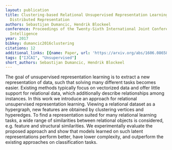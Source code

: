 ```yaml
---
layout: publication
title: Clustering-based Relational Unsupervised Representation Learning With An Explicit
  Distributed Representation
authors: Sebastijan Dumancic, Hendrik Blockeel
conference: Proceedings of the Twenty-Sixth International Joint Conference on Artificial
  Intelligence
year: 2017
bibkey: dumancic2016clustering
citations: 12
additional_links: [{name: Paper, url: 'https://arxiv.org/abs/1606.08658'}]
tags: ["IJCAI", "Unsupervised"]
short_authors: Sebastijan Dumancic, Hendrik Blockeel
---
```

The goal of unsupervised representation learning is to extract a new
representation of data, such that solving many different tasks becomes easier.
Existing methods typically focus on vectorized data and offer little support
for relational data, which additionally describe relationships among instances.
In this work we introduce an approach for relational unsupervised
representation learning. Viewing a relational dataset as a hypergraph, new
features are obtained by clustering vertices and hyperedges. To find a
representation suited for many relational learning tasks, a wide range of
similarities between relational objects is considered, e.g. feature and
structural similarities. We experimentally evaluate the proposed approach and
show that models learned on such latent representations perform better, have
lower complexity, and outperform the existing approaches on classification
tasks.